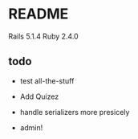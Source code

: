 # README

Rails 5.1.4
Ruby 2.4.0

## todo
+ test all-the-stuff
+ Add Quizez
+ handle serializers more presicely

+ admin!